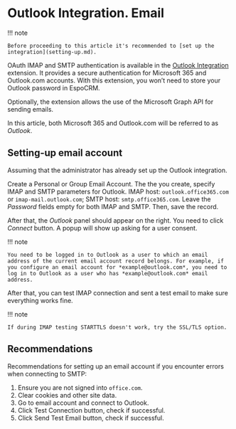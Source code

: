 # Outlook Integration. Email

!!! note

    Before proceeding to this article it's recommended to [set up the integration](setting-up.md).

OAuth IMAP and SMTP authentication is available in the [Outlook Integration](https://www.espocrm.com/extensions/outlook-integration) extension. It provides a secure authentication for Microsoft 365 and Outlook.com accounts. With this extension, you won’t need to store your Outlook password in EspoCRM.

Optionally, the extension allows the use of the Microsoft Graph API for sending emails.

In this article, both Microsoft 365 and Outlook.com will be referred to as *Outlook*.

## Setting-up email account

Assuming that the administrator has already set up the Outlook integration.

Create a Personal or Group Email Account. The the you create, specify IMAP and SMTP parameters for Outlook. IMAP host: `outlook.office365.com` or `imap-mail.outlook.com`;  SMTP host: `smtp.office365.com`. Leave the *Password* fields empty for both IMAP and SMTP. Then, save the record.

After that, the *Outlook* panel should appear on the right. You need to click *Connect* button. A popup will show up asking for a user consent.

!!! note

    You need to be logged in to Outlook as a user to which an email address of the current email account record belongs. For example, if you configure an email account for *example@outlook.com*, you need to log in to Outlook as a user who has *example@outlook.com* email address.

After that, you can test IMAP connection and sent a test email to make sure everything works fine.

!!! note

    If during IMAP testing STARTTLS doesn't work, try the SSL/TLS option.

## Recommendations

Recommendations for setting up an email account if you encounter errors when connecting to SMTP:

1. Ensure you are not signed into `office.com`.
2. Clear cookies and other site data.
3. Go to email account and connect to Outlook.
4. Click Test Connection button, check if successful.
6. Click Send Test Email button, check if successful.
